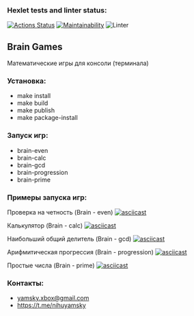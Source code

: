 ### Hexlet tests and linter status:
[![Actions Status](https://github.com/yAmsky1/python-project-lvl1/workflows/hexlet-check/badge.svg)](https://github.com/yAmsky1/python-project-lvl1/actions)
[![Maintainability](https://api.codeclimate.com/v1/badges/a99a88d28ad37a79dbf6/maintainability)](https://codeclimate.com/github/yAmsky1/python-project-lvl1/maintainability)
![Linter](https://github.com/yamsky1/python-project-lvl1/actions/workflows/linter.yml/badge.svg)

## Brain Games

Математические игры для консоли (терминала)

### Установка:

- make install
- make build
- make publish
- make package-install

### Запуск игр:

- brain-even
- brain-calc
- brain-gcd
- brain-progression
- brain-prime

### Примеры запуска игр:

Проверка на четность (Brain - even)
[![asciicast](https://asciinema.org/a/iYHunqxXLX1QNKr4lrYoWgF3k.svg)](https://asciinema.org/a/iYHunqxXLX1QNKr4lrYoWgF3k)

Калькулятор (Brain - calc)
[![asciicast](https://asciinema.org/a/XFwXISNehn053tFIxaEK7rM7y.svg)](https://asciinema.org/a/XFwXISNehn053tFIxaEK7rM7y)

Наибольший общий делитель (Brain - gcd)
[![asciicast](https://asciinema.org/a/tvknrhCMo4QLSiDbsBthCvD7L.svg)](https://asciinema.org/a/tvknrhCMo4QLSiDbsBthCvD7L)

Арифмитическая прогрессия (Brain - progression)
[![asciicast](https://asciinema.org/a/OtaSWzUDwsoYStcpsxRCN7oG2.svg)](https://asciinema.org/a/OtaSWzUDwsoYStcpsxRCN7oG2)

Простые числа (Brain - prime)
[![asciicast](https://asciinema.org/a/cQpaHMzKvpo3O452e1u67z1yl.svg)](https://asciinema.org/a/cQpaHMzKvpo3O452e1u67z1yl)

### Контакты:
- yamsky.xbox@gmail.com
- https://t.me/nihuyamsky